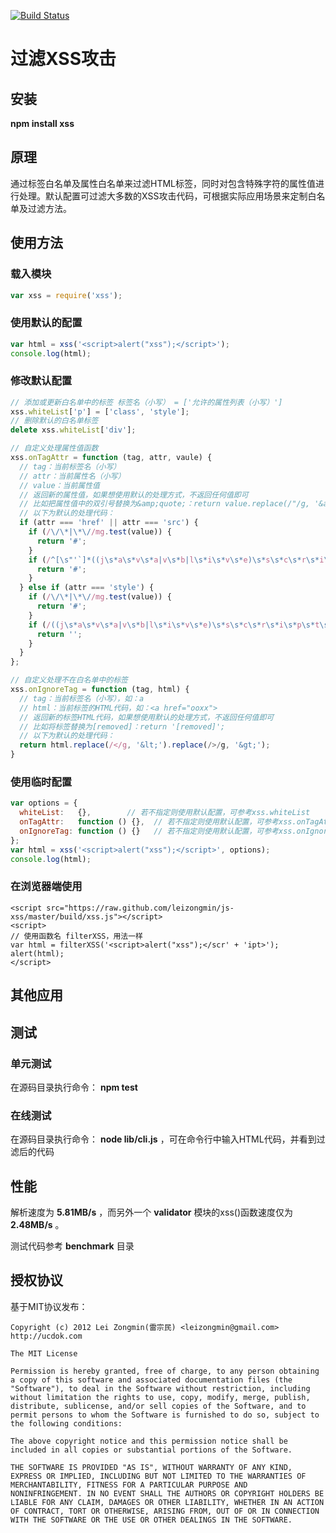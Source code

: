 [![Build Status](https://secure.travis-ci.org/leizongmin/js-xss.png?branch=master)](http://travis-ci.org/leizongmin/js-xss)

过滤XSS攻击
======

## 安装

**npm install xss**


## 原理

通过标签白名单及属性白名单来过滤HTML标签，同时对包含特殊字符的属性值进行处理。默认配置可过滤大多数的XSS攻击代码，可根据实际应用场景来定制白名单及过滤方法。


## 使用方法

### 载入模块

```javascript
var xss = require('xss');
```

### 使用默认的配置

```javascript
var html = xss('<script>alert("xss");</script>');
console.log(html);
```

### 修改默认配置

```javascript
// 添加或更新白名单中的标签 标签名（小写） = ['允许的属性列表（小写）']
xss.whiteList['p'] = ['class', 'style'];
// 删除默认的白名单标签
delete xss.whiteList['div'];

// 自定义处理属性值函数
xss.onTagAttr = function (tag, attr, vaule) {
  // tag：当前标签名（小写）
  // attr：当前属性名（小写）
  // value：当前属性值
  // 返回新的属性值，如果想使用默认的处理方式，不返回任何值即可
  // 比如把属性值中的双引号替换为&amp;quote;：return value.replace(/"/g, '&amp;quote;');
  // 以下为默认的处理代码：
  if (attr === 'href' || attr === 'src') {
    if (/\/\*|\*\//mg.test(value)) {
      return '#';
    }
    if (/^[\s"'`]*((j\s*a\s*v\s*a|v\s*b|l\s*i\s*v\s*e)\s*s\s*c\s*r\s*i\s*p\s*t\s*|m\s*o\s*c\s*h\s*a):/ig.test(value)) {
      return '#';
    }
  } else if (attr === 'style') {
    if (/\/\*|\*\//mg.test(value)) {
      return '#';
    }
    if (/((j\s*a\s*v\s*a|v\s*b|l\s*i\s*v\s*e)\s*s\s*c\s*r\s*i\s*p\s*t\s*|m\s*o\s*c\s*h\s*a):/ig.test(value)) {
      return '';
    }
  }
};

// 自定义处理不在白名单中的标签
xss.onIgnoreTag = function (tag, html) {
  // tag：当前标签名（小写），如：a
  // html：当前标签的HTML代码，如：<a href="ooxx">
  // 返回新的标签HTML代码，如果想使用默认的处理方式，不返回任何值即可
  // 比如将标签替换为[removed]：return '[removed]';
  // 以下为默认的处理代码：
  return html.replace(/</g, '&lt;').replace(/>/g, '&gt;');
}
```

### 使用临时配置

```javascript
var options = {
  whiteList:   {},        // 若不指定则使用默认配置，可参考xss.whiteList
  onTagAttr:   function () {},  // 若不指定则使用默认配置，可参考xss.onTagAttr
  onIgnoreTag: function () {}   // 若不指定则使用默认配置，可参考xss.onIgnoreTag
};
var html = xss('<script>alert("xss");</script>', options);
console.log(html);
```

### 在浏览器端使用

```
<script src="https://raw.github.com/leizongmin/js-xss/master/build/xss.js"></script>
<script>
// 使用函数名 filterXSS，用法一样
var html = filterXSS('<script>alert("xss");</scr' + 'ipt>');
alert(html);
</script>
```


## 其他应用


## 测试

### 单元测试

在源码目录执行命令： **npm test**

### 在线测试

在源码目录执行命令： **node lib/cli.js** ，可在命令行中输入HTML代码，并看到过滤后的代码


## 性能

解析速度为 **5.81MB/s** ，而另外一个 **validator** 模块的xss()函数速度仅为 **2.48MB/s** 。

测试代码参考 **benchmark** 目录


## 授权协议

基于MIT协议发布：

```
Copyright (c) 2012 Lei Zongmin(雷宗民) <leizongmin@gmail.com>
http://ucdok.com

The MIT License

Permission is hereby granted, free of charge, to any person obtaining
a copy of this software and associated documentation files (the
"Software"), to deal in the Software without restriction, including
without limitation the rights to use, copy, modify, merge, publish,
distribute, sublicense, and/or sell copies of the Software, and to
permit persons to whom the Software is furnished to do so, subject to
the following conditions:

The above copyright notice and this permission notice shall be
included in all copies or substantial portions of the Software.

THE SOFTWARE IS PROVIDED "AS IS", WITHOUT WARRANTY OF ANY KIND,
EXPRESS OR IMPLIED, INCLUDING BUT NOT LIMITED TO THE WARRANTIES OF
MERCHANTABILITY, FITNESS FOR A PARTICULAR PURPOSE AND
NONINFRINGEMENT. IN NO EVENT SHALL THE AUTHORS OR COPYRIGHT HOLDERS BE
LIABLE FOR ANY CLAIM, DAMAGES OR OTHER LIABILITY, WHETHER IN AN ACTION
OF CONTRACT, TORT OR OTHERWISE, ARISING FROM, OUT OF OR IN CONNECTION
WITH THE SOFTWARE OR THE USE OR OTHER DEALINGS IN THE SOFTWARE.
```